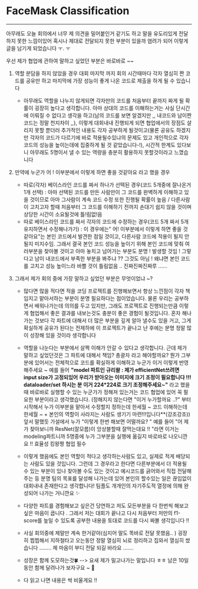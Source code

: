 # FaceMask Classification

---



아무래도 오늘 회의에서 너무 제 의견을 밀어붙인거 같기도 하고 말을 유도리있게 전달하지 못한 느낌이있어 혹시나 제대로 전달되지 못한 부분이 있을까 염려가 되어 이렇게 글을 남기게 되었습니다 ㅜ. ㅜ

우선 제가 협업에 관하여 말하고 싶었던 부분은 바로바로 ~~ 

1. 역할 분담을 하지 않았을 경우 대회 마지막 까지 회의 시간때마다 각자 열심히 짠 코드를 공유만 하고 마지막에 가장 성능이 좋게 나온 코드로 제출을 하게 될 수 있습니다

   - 아무래도 역할을 나누지 않게되면 각자만의 코드를 처음부터 끝까지 짜게 될 확률이 굉장히 높다고 생각합니다. 아마 상대의 코드를 이해하는거는 사실 단시간에 이뤄질 수 없다고 생각을 하고(남의 코드를 보면 알겠지만 ,, 내코드와 남이짠코드는 정말 천지차이 ,,), 이렇게 대회내내 진행되게 되면 협업에서의 장점도 살리지 못할 뿐더러 추가적인 내용도 각자 공부하게 될것이고(물론 공유도 하겠지만 각자의 코드가 다르기에 바로 적용될수있냐의 문제도 있고 개인적으로 각자 코드의 성능을 높이는데에 집중하게 될 것 같았습니다-!), 시간적 한계도 있다보니 아무래도 5명이서 낼 수 있는 역량을 충분히 활용하지 못할것이라고 느꼈습니다 

2. 만약에 누군가 어 ! 이부분에서 이렇게 하면 좋을 것같아요 라고 했을 경우 

   - 따로(각자) 베이스라인 코드를 짜서 하나가 선택된 경우(코드 5개중에 잘나온거 1개 선택) : 아마 선택된 코드를 만든 사람만이 그 코드를 완벽하게 이해하고 있을 것이므로 아마 그사람이 계속 코드 수정 또한 진행될 확률이 높음 / 다른사람이 고치고자 할때 처음부터 그 코드를 이해하기 전까지 손대기 쉽지 않을 것이며 상당한 시간이 소요될것에 틀!림없!음
   - 따로 베이스라인 코드를 짜서 각자의 코드에 수정하는 경우(코드 5개 짜서 5개 유지하면서 수정해나가기) : 이 경우에는" 어! 이부분에서 이렇게 하면 좋을 것같아요"는 본인 코드에서 발견한 점일 것이고, 다른사람 코드에 적용이 될지 안될지 미지수임. 그래서 결국 본인 코드 성능을 높이기 위해 본인 코드에 맞춰 여러부분을 찾아볼 것이고 아마 놓치고 넘어가는 부분도 분명 ! 발생할 것임 ! 그렇다고 남이 내코드에서 부족한 부분을 봐주냐 ?? 그것도 아님 ! 왜냐면 본인 코드를 고치고 성능 높이느라 바쁠 것이 틀림없음 .. 진짜진짜진짜루 ...... 

3. 그래서 제가 회의 중에 가장 말하고 싶었던 부분은 무엇이었냐 ~? 

   - 많다면 많을 적다면 적을 코딩 프로젝트를 진행해보면서 항상 느낀점이 각자 책임지고 맡아서하는 부분이 분명 필요하다는 점이었습니다. 물론 우리는 공부하면서 배워나가는데 의의를 두고 있지만, 그래도 프로젝트로 진행되는만큼 이렇게 협업해서 좋은 결과를 내보는것도 충분이 좋은 경험이 될것입니다. 혼자 해나가는 것보다 각 파트에 대해서 더 많은 부분을 깊게 알아 낼수도 있을 거고, 그게 확실하게 공유가 된다는 전제하에 이 프로젝트가 끝나고 난 후에는 분명 정말 많이 성장해 있을 것이라 생각합니다 

   - 역할을 나눈다는 부분에서 살짝 이해가 안갈 수 있다고 생각합니다. 근데 제가 말하고 싶었던것은 그 파트에 대해서 책임? 총괄자 라고 해야할까요? 뭔가 그부분에 있어서는 전체적으로 코드를 확실하게 이해하고 누군가 이거 이렇게 반영해주세요 ~ 예를 들어 **"model 파트인 규리왈 : 제가 efficientNet쓰려면 input size가 고정되있어 우리가 받아오는 이미지에 크기 조정이 필요합니다 !!! dataloader/set 하시는 분 이거 224*224로 크기 조정해주세요~"** 라고 했을 때 바로바로 실행할 수 있는 누군가가 정해져 있는거는 코드 협업에 있어 꼭 필요한 부분이라고 생각했습니다. (정해지지 않는다면 "이거 누가할까요 ..?" 부터 시작해서 누가 이부분을 맡아서 수정할지 정하는데 한세월 ~ 코드 이해하는데 한세월 ~ +  본인의 역할이 사라지는 사람도 생기기 마련!!!입니다**(강조강조)) 앞서 말했듯 가설에서 누가 "이렇게 한번 해보면 어떨까요? " 예를 들어 "어 제가 찾아보니까 ResNet(잘모름)이 앙상블할때 잘먹는대요 !! "라면 이거는 modeling파트니까 5명중에 누가 그부분을 실행에 옮길지 바로바로 나오니깐요 !! 효율성 킹왕짱 협업 필수 

   - 이렇게 했음에도 본인 역할이 적다고 생각하는사람도 있고, 실제로 적게 배당되는 사람도 있을 것입니다. 그런데 그 경우라고 한다면 다른부분에서 더 적용될 수 있는 부분이 있나 찾아볼 수도 있는 것이고 예시코드를 긁어와서 직접 전달해 주는 등 분명 팀의 목표를 달성해 나가는데 있어 본인의 할수있는 일은 끊임없이 대회내내 존재한다고 생각합니다! 팀플도 개개인의 자기주도적 열정에 의해 완성되어 나가는 거니깐요 ✨

   - 다양한 파트를 경험해보고 싶은건 당연하고 저도 모든부분을 다 한번씩 해보고 싶은 마음이 큽니다 . 그래서 저는 대회가 끝나고 다시 처음부터 저만의 f1-score를 높일 수 있도록 공부한 내용을 토대로 코드를 다시 짜볼 생각입니다 !! 

   - 사실 회의중에 제말만 계속 한거같아(심지어 말도 똑바로 전달 못했음.. ) 굉장히 찝찝해서 지하철타고 오는동안 정말 열심히 뇌로 정리하고 집와서 열심히 썼습니다 ........ 제 마음이 부디 전달 되길 바라요 .......

   - 성장은 함께 도모하는것🍀 --> 요새 제가 밀고나가는 말입니다 ㅎㅎ 남은 10일동안 함께 달려나가 보자구요 ~ 💪

   - 다 읽고 나면 내용은 싹 비울게요 !! 

     
